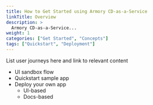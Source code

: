 ```yaml
---
title: How to Get Started using Armory CD-as-a-Service
linkTitle: Overview
description: >
  Armory CD-as-a-Service...
weight: 1
categories: ["Get Started", "Concepts"]
tags: ["Quickstart", "Deployment"]
---
```


List user journeys here and link to relevant content
  * UI sandbox flow
  * Quickstart sample app
  * Deploy your own app
    * UI-based
    * Docs-based